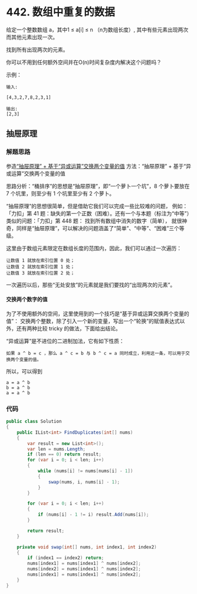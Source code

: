 # 442. 数组中重复的数据

给定一个整数数组 a，其中1 ≤ a[i] ≤ n （n为数组长度）, 其中有些元素出现两次而其他元素出现一次。

找到所有出现两次的元素。

你可以不用到任何额外空间并在O(n)时间复杂度内解决这个问题吗？

示例：
```
输入:

[4,3,2,7,8,2,3,1]

输出:
[2,3]
```
## 抽屉原理
### 解题思路
参造[“抽屉原理” + 基于“异或运算”交换两个变量的值](https://leetcode-cn.com/problems/find-all-duplicates-in-an-array/solution/chou-ti-yuan-li-ji-yu-yi-huo-yun-suan-jiao-huan-li/)
方法：“抽屉原理” + 基于“异或运算”交换两个变量的值

思路分析：“桶排序”的思想是“抽屉原理”，即“一个萝卜一个坑”，8 个萝卜要放在 7 个坑里，则至少有 1 个坑里至少有 2 个萝卜。

“抽屉原理”的思想很简单，但是借助它我们可以完成一些比较难的问题，
例如：「力扣」第 41 题：缺失的第一个正数（困难）。还有一个与本题（标注为“中等”）类似的问题：「力扣」第 448 题： 找到所有数组中消失的数字（简单），
就很神奇，同样是“抽屉原理”，可以解决的问题涵盖了“简单”、“中等”、“困难”三个等级。

这里由于数组元素限定在数组长度的范围内，因此，我们可以通过一次遍历：
```
让数值 1 就放在索引位置 0 处；
让数值 2 就放在索引位置 1 处；
让数值 3 就放在索引位置 2 处；
```

一次遍历以后，那些“无处安放”的元素就是我们要找的“出现两次的元素”。

#### 交换两个数字的值
为了不使用额外的空间，这里使用到的一个技巧是“基于异或运算交换两个变量的值”：
交换两个整数，除了引入一个新的变量，写出一个“轮换”的赋值表达式以外，还有两种比较 tricky 的做法，下面给出结论。

“异或运算”是不进位的二进制加法，它有如下性质：
```
如果 a ^ b = c ，那么 a ^ c = b 与 b ^ c = a 同时成立，利用这一条，可以用于交换两个变量的值。
```
所以，可以得到
```
a = a ^ b
b = a ^ b
a = a ^ b
```

### 代码

```csharp
public class Solution
{
    public IList<int> FindDuplicates(int[] nums)
    {
        var result = new List<int>();
        var len = nums.Length;
        if (len == 0) return result;
        for (var i = 0; i < len; i++)
        {
            while (nums[i] != nums[nums[i] - 1])
            {
                swap(nums, i, nums[i] - 1);
            }
        }

        for (var i = 0; i < len; i++)
        {
            if (nums[i] - 1 != i) result.Add(nums[i]);
        }

        return result;
    }

    private void swap(int[] nums, int index1, int index2)
    {
        if (index1 == index2) return;
        nums[index1] = nums[index1] ^ nums[index2];
        nums[index2] = nums[index1] ^ nums[index2];
        nums[index1] = nums[index1] ^ nums[index2];
    }
}
```
